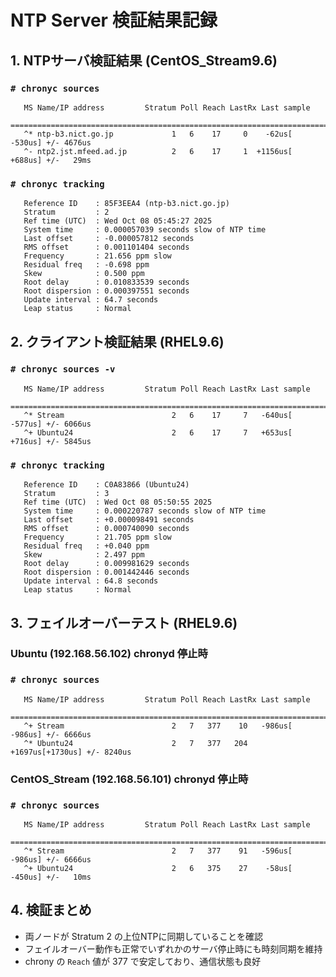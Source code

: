 # NTP Server 検証結果記録

## 1. NTPサーバ検証結果 (CentOS_Stream9.6)

 ### `# chronyc sources`  
```text
   MS Name/IP address         Stratum Poll Reach LastRx Last sample
   ===============================================================================  
   ^* ntp-b3.nict.go.jp             1   6    17     0    -62us[ -530us] +/- 4676us  
   ^- ntp2.jst.mfeed.ad.jp          2   6    17     1  +1156us[ +688us] +/-   29ms  
```
 ### `# chronyc tracking`  
```text
   Reference ID    : 85F3EEA4 (ntp-b3.nict.go.jp)  
   Stratum         : 2  
   Ref time (UTC)  : Wed Oct 08 05:45:27 2025  
   System time     : 0.000057039 seconds slow of NTP time  
   Last offset     : -0.000057812 seconds  
   RMS offset      : 0.001101404 seconds  
   Frequency       : 21.656 ppm slow  
   Residual freq   : -0.698 ppm  
   Skew            : 0.500 ppm  
   Root delay      : 0.010833539 seconds  
   Root dispersion : 0.000397551 seconds  
   Update interval : 64.7 seconds  
   Leap status     : Normal  
```
## 2. クライアント検証結果 (RHEL9.6)  

 ### `# chronyc sources -v`  
```text
   MS Name/IP address         Stratum Poll Reach LastRx Last sample  
   ===============================================================================  
   ^* Stream                        2   6    17     7   -640us[ -577us] +/- 6066us  
   ^+ Ubuntu24                      2   6    17     7   +653us[ +716us] +/- 5845us 
```
 ### `# chronyc tracking`  
```text
   Reference ID    : C0A83866 (Ubuntu24)  
   Stratum         : 3  
   Ref time (UTC)  : Wed Oct 08 05:50:55 2025  
   System time     : 0.000220787 seconds slow of NTP time  
   Last offset     : +0.000098491 seconds  
   RMS offset      : 0.000740090 seconds  
   Frequency       : 21.705 ppm slow  
   Residual freq   : +0.040 ppm  
   Skew            : 2.497 ppm  
   Root delay      : 0.009981629 seconds  
   Root dispersion : 0.001442446 seconds  
   Update interval : 64.8 seconds  
   Leap status     : Normal  
```
## 3. フェイルオーバーテスト (RHEL9.6)  

### Ubuntu (192.168.56.102) chronyd 停止時  

 ### `# chronyc sources`  
```text
   MS Name/IP address         Stratum Poll Reach LastRx Last sample  
   ===============================================================================  
   ^+ Stream                        2   7   377    10   -986us[ -986us] +/- 6666us  
   ^* Ubuntu24                      2   7   377   204  +1697us[+1730us] +/- 8240us  
```
### CentOS_Stream (192.168.56.101) chronyd 停止時  

 ### `# chronyc sources`  
```text
   MS Name/IP address         Stratum Poll Reach LastRx Last sample  
   ===============================================================================  
   ^* Stream                        2   7   377    91   -596us[ -986us] +/- 6666us  
   ^+ Ubuntu24                      2   6   375    27    -58us[ -450us] +/-   10ms  
```
## 4. 検証まとめ  
- 両ノードが Stratum 2 の上位NTPに同期していることを確認  
- フェイルオーバー動作も正常でいずれかのサーバ停止時にも時刻同期を維持  
- chrony の `Reach` 値が 377 で安定しており、通信状態も良好  